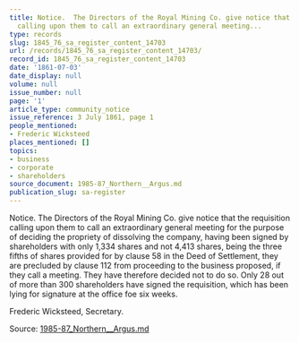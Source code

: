 ```yaml
---
title: Notice.  The Directors of the Royal Mining Co. give notice that the requisition
  calling upon them to call an extraordinary general meeting...
type: records
slug: 1845_76_sa_register_content_14703
url: /records/1845_76_sa_register_content_14703/
record_id: 1845_76_sa_register_content_14703
date: '1861-07-03'
date_display: null
volume: null
issue_number: null
page: '1'
article_type: community_notice
issue_reference: 3 July 1861, page 1
people_mentioned:
- Frederic Wicksteed
places_mentioned: []
topics:
- business
- corporate
- shareholders
source_document: 1985-87_Northern__Argus.md
publication_slug: sa-register
---
```


Notice.  The Directors of the Royal Mining Co. give notice that the requisition calling upon them to call an extraordinary general meeting for the purpose of deciding the propriety of dissolving the company, having been signed by shareholders with only 1,334 shares and not 4,413 shares, being the three fifths of shares provided for by clause 58 in the Deed of Settlement, they are precluded by clause 112 from proceeding to the business proposed, if they call a meeting.  They have therefore decided not to do so.  Only 28 out of more than 300 shareholders have signed the requisition, which has been lying for signature at the office foe six weeks.

Frederic Wicksteed, Secretary.

Source: [1985-87_Northern__Argus.md](/downloads/markdown/1985-87_Northern__Argus.md)

